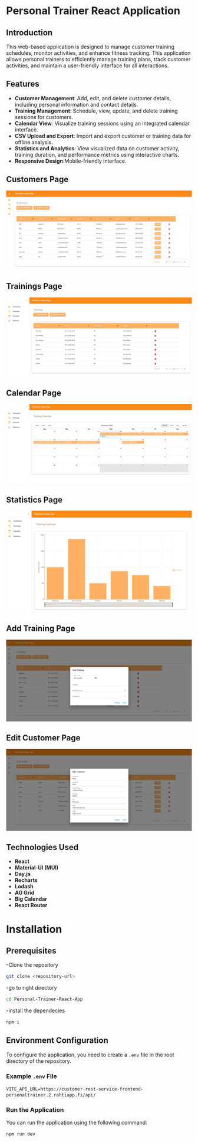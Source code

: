 # Personal Trainer React Application

## Introduction
This web-based application is designed to manage customer training schedules, monitor activities, and enhance fitness tracking. This application allows personal trainers to efficiently manage training plans, track customer activities, and maintain a user-friendly interface for all interactions.

## Features
- **Customer Management**: Add, edit, and delete customer details, including personal information and contact details.
- **Training Management**: Schedule, view, update, and delete training sessions for customers.
- **Calendar View**: Visualize training sessions using an integrated calendar interface.
- **CSV Upload and Export**: Import and export customer or training data for offline analysis.
- **Statistics and Analytics**: View visualized data on customer activity, training duration, and performance metrics using interactive charts.
- **Responsive Design**:Mobile-friendly interface.

## Customers Page
![Customerlist](./assets/customerlist.png)

## Trainings Page
![Traininglist](./assets/traininglist.png)

## Calendar Page
![Calendar](./assets/calendar.png)

## Statistics Page
![Statistics](./assets/statistics.png)

## Add Training Page
![Addtraining](./assets/addtraining.png)

## Edit Customer Page
![Editcustomer](./assets/editcustomer.png)

## Technologies Used
- **React**
- **Material-UI (MUI)**
- **Day.js**
- **Recharts**
- **Lodash**
- **AG Grid**
- **Big Calendar**
- **React Router**

# Installation 

## Prerequisites
-Clone the repository

```sh
git clone <repository-url>
```
-go to right directory

```sh
cd Personal-Trainer-React-App
```
-install the dependecies
```sh
npm i
```

## Environment Configuration
To configure the application, you need to create a `.env` file in the root directory of the repository.

### Example `.env` File
```dotenv
VITE_API_URL=https://customer-rest-service-frontend-personaltrainer.2.rahtiapp.fi/api/
```

### Run the Application
You can run the application using the following command:
```bash
npm run dev
```
